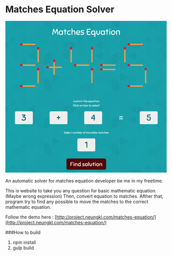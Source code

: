 # Matches Equation Solver

![Matches Equation Solver](preview.png)

An automatic solver for matches equation developer be me in my freetime.

This is website to take you any question for basic mathematic equation. (Maybe wrong expression)
Then, convert equation to matches.
Afther that, program try to find any possible to move the matches to the correct mathematic equation.

Follow the demo here : [http://project.neungkl.com/matches-equation/](http://project.neungkl.com/matches-equation/)

###How to build
1. npm install
2. gulp build
